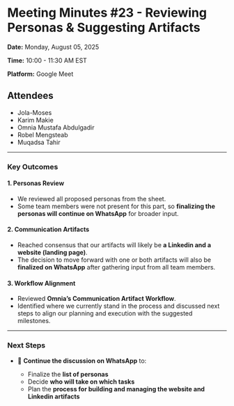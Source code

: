 # Meeting Minutes #23 - Reviewing Personas & Suggesting Artifacts

**Date:** Monday, August 05, 2025

**Time:** 10:00 - 11:30 AM EST

**Platform:** Google Meet

## Attendees

- Jola-Moses  
- Karim Makie  
- Omnia Mustafa Abdulgadir  
- Robel Mengsteab  
- Muqadsa Tahir

---

### **Key Outcomes**

#### **1. Personas Review**

- We reviewed all proposed personas from the sheet.
- Some team members were not present for this part, so
**finalizing the personas will continue on WhatsApp** for broader input.

#### **2. Communication Artifacts**

- Reached consensus that our artifacts will likely be
**a Linkedin and a website (landing page)**.
- The decision to move forward with one or both artifacts will also be
**finalized on WhatsApp** after gathering input from all team members.

#### **3. Workflow Alignment**

- Reviewed **Omnia’s Communication Artifact Workflow**.
- Identified where we currently stand in the process and discussed next steps to
align our planning and execution with the suggested milestones.

---

### **Next Steps**

- 📲 **Continue the discussion on WhatsApp** to:

  - Finalize the **list of personas**
  - Decide **who will take on which tasks**
  - Plan the **process for building and managing the website and Linkedin artifacts**
